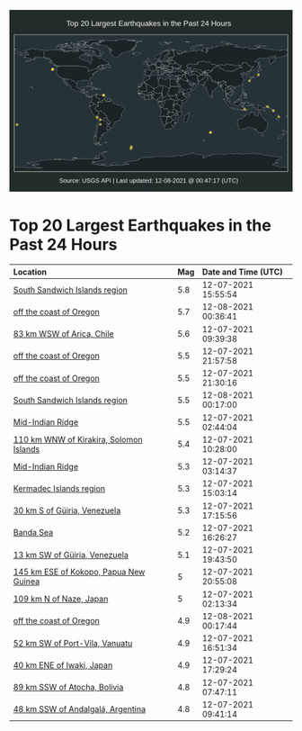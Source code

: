 ![Map](./map.png)

# Top 20 Largest Earthquakes in the Past 24 Hours

| Location | Mag | Date and Time (UTC) |
|:---|:---|:---|
| [South Sandwich Islands region](https://earthquake.usgs.gov/earthquakes/eventpage/us6000ga3a) | 5.8 | 12-07-2021 15:55:54 |
| [off the coast of Oregon](https://earthquake.usgs.gov/earthquakes/eventpage/at00r3rtp5) | 5.7 | 12-08-2021 00:36:41 |
| [83 km WSW of Arica, Chile](https://earthquake.usgs.gov/earthquakes/eventpage/us6000g9zp) | 5.6 | 12-07-2021 09:39:38 |
| [off the coast of Oregon](https://earthquake.usgs.gov/earthquakes/eventpage/us6000ga8s) | 5.5 | 12-07-2021 21:57:58 |
| [off the coast of Oregon](https://earthquake.usgs.gov/earthquakes/eventpage/us6000ga8i) | 5.5 | 12-07-2021 21:30:16 |
| [South Sandwich Islands region](https://earthquake.usgs.gov/earthquakes/eventpage/us6000ga9r) | 5.5 | 12-08-2021 00:17:00 |
| [Mid-Indian Ridge](https://earthquake.usgs.gov/earthquakes/eventpage/us6000g9y1) | 5.5 | 12-07-2021 02:44:04 |
| [110 km WNW of Kirakira, Solomon Islands](https://earthquake.usgs.gov/earthquakes/eventpage/us6000ga0c) | 5.4 | 12-07-2021 10:28:00 |
| [Mid-Indian Ridge](https://earthquake.usgs.gov/earthquakes/eventpage/us6000g9za) | 5.3 | 12-07-2021 03:14:37 |
| [Kermadec Islands region](https://earthquake.usgs.gov/earthquakes/eventpage/us6000ga2s) | 5.3 | 12-07-2021 15:03:14 |
| [30 km S of Güiria, Venezuela](https://earthquake.usgs.gov/earthquakes/eventpage/us6000ga4p) | 5.3 | 12-07-2021 17:15:56 |
| [Banda Sea](https://earthquake.usgs.gov/earthquakes/eventpage/us6000ga40) | 5.2 | 12-07-2021 16:26:27 |
| [13 km SW of Güiria, Venezuela](https://earthquake.usgs.gov/earthquakes/eventpage/us6000ga6a) | 5.1 | 12-07-2021 19:43:50 |
| [145 km ESE of Kokopo, Papua New Guinea](https://earthquake.usgs.gov/earthquakes/eventpage/us6000ga81) | 5 | 12-07-2021 20:55:08 |
| [109 km N of Naze, Japan](https://earthquake.usgs.gov/earthquakes/eventpage/us6000g9xr) | 5 | 12-07-2021 02:13:34 |
| [off the coast of Oregon](https://earthquake.usgs.gov/earthquakes/eventpage/us6000ga9m) | 4.9 | 12-08-2021 00:17:44 |
| [52 km SW of Port-Vila, Vanuatu](https://earthquake.usgs.gov/earthquakes/eventpage/us6000ga4b) | 4.9 | 12-07-2021 16:51:34 |
| [40 km ENE of Iwaki, Japan](https://earthquake.usgs.gov/earthquakes/eventpage/us6000ga4u) | 4.9 | 12-07-2021 17:29:24 |
| [89 km SSW of Atocha, Bolivia](https://earthquake.usgs.gov/earthquakes/eventpage/us6000g9z5) | 4.8 | 12-07-2021 07:47:11 |
| [48 km SSW of Andalgalá, Argentina](https://earthquake.usgs.gov/earthquakes/eventpage/us6000ga05) | 4.8 | 12-07-2021 09:41:14 |
